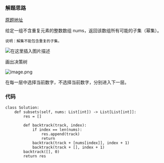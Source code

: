 ### 解题思路
[原题地址](https://leetcode-cn.com/problems/subsets/)

给定一组不含重复元素的整数数组 nums，返回该数组所有可能的子集（幂集）。

	说明：解集不能包含重复的子集。
	
![在这里插入图片描述](https://img-blog.csdnimg.cn/20200920141644293.png#pic_center)


画出决策树

![image.png](https://img-blog.csdnimg.cn/img_convert/24757dc44356c3851527a9a1811fa854.png)

在每一层中选择当前数字，不选择当前数字，分别进入下一层。

### 代码

```python3
class Solution:
    def subsets(self, nums: List[int]) -> List[List[int]]:
        res = []

        def backtrack(track, index):
            if index == len(nums):
                res.append(track)
                return
            backtrack(track + [nums[index]], index + 1)
            backtrack(track + [], index + 1)
        backtrack([], 0)
        return res
        
```
